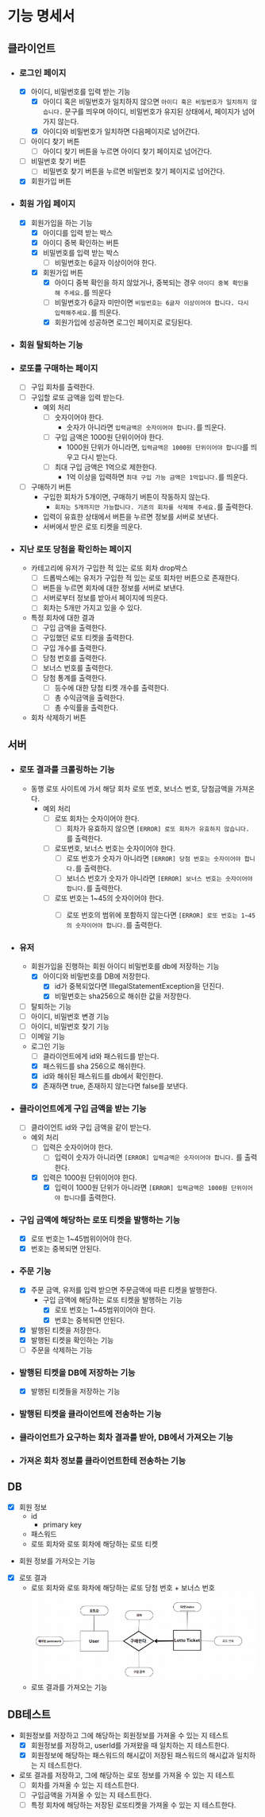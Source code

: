 # 기능 명세서

## 클라이언트

* ### 로그인 페이지
    * [x] 아이디, 비밀번호를 입력 받는 기능
        * [x] 아이디 혹은 비밀번호가 일치하지 않으면 `아이디 혹은 비밀번호가 일치하지 않습니다.` 문구를 띄우며 아이디, 비밀번호가 유지된 상태에서, 페이지가 넘어가지 않는다.
        * [x] 아이디와 비밀번호가 일치하면 다음페이지로 넘어간다.
    * [ ] 아이디 찾기 버튼
        * [ ] 아이디 찾기 버튼을 누르면 아이디 찾기 페이지로 넘어간다.
    * [ ] 비밀번호 찾기 버튼
        * [ ] 비밀번호 찾기 버튼을 누르면 비밀번호 찾기 페이지로 넘어간다. 
    * [x] 회원가입 버튼

* ### 회원 가입 페이지
    * [x] 회원가입을 하는 기능
        * [x] 아이디를 입력 받는 박스
        * [x] 아이디 중복 확인하는 버튼
        * [x] 비밀번호를 입력 받는 박스
            * [ ] 비밀번호는 6글자 이상이어야 한다.
        * [x] 회원가입 버튼
            * [x] 아이디 중복 확인을 하지 않았거나, 중복되는 경우 `아이디 중복 확인을 해 주세요.`를 띄운다
            * [ ] 비밀번호가 6글자 미만이면 `비밀번호는 6글자 이상이어야 합니다. 다시 입력해주세요.`를 띄운다.
            * [x] 회원가입에 성공하면 로그인 페이지로 로딩된다.

* ### 회원 탈퇴하는 기능

* ### 로또를 구매하는 페이지
    * [ ] 구입 회차를 출력한다.
    * [ ] 구입할 로또 금액을 입력 받는다.
        * 예외 처리
            * [ ] 숫자이어야 한다.
                * 숫자가 아니라면 `입력금액은 숫자이어야 합니다.`를 띄운다.
            * [ ] 구입 금액은 1000원 단위이어야 한다.
                * 1000원 단위가 아니라면, `입력금액은 1000원 단위이어야 합니다`를 띄우고 다시 받는다.
            * [ ] 최대 구입 금액은 1억으로 제한한다.
                * 1억 이상을 입력하면 `최대 구입 가능 금액은 1억입니다.`를 띄운다.
    * [ ] 구매하기 버튼
        * 구입한 회차가 5개이면, 구매하기 버튼이 작동하지 않는다.
            * `회차는 5개까지만 가능합니다. 기존의 회차를 삭제해 주세요.`를 출력한다.
        * 입력이 유효한 상태에서 버튼을 누르면  정보를 서버로 보낸다.
        * 서버에서 받은 로또 티켓을 띄운다.

* ### 지난 로또 당첨을 확인하는 페이지
    * 카테고리에 유저가 구입한 적 있는 로또 회차 drop박스
        * [ ] 드롭박스에는 유저가 구입한 적 있는 로또 회차만 버튼으로 존재한다.
        * [ ] 버튼을 누르면 회차에 대한 정보를 서버로 보낸다.
        * [ ] 서버로부터 정보를 받아서 페이지에 띄운다.
        * [ ] 회차는 5개만 가지고 있을 수 있다.

    * 특정 회차에 대한 결과
        * [ ] 구입 금액을 출력한다.
        * [ ] 구입했던 로또 티켓을 출력한다.
        * [ ] 구입 개수를 출력한다.
        * [ ] 당첨 번호를 출력한다.
        * [ ] 보너스 번호를 출력한다.
        * [ ] 당첨 통계를 출력한다.
            * [ ] 등수에 대한 당첨 티켓 개수를 출력한다.
            * [ ] 총 수익금액을 출력한다.
            * [ ] 총 수익률을 출력한다.
    * 회차 삭제하기 버튼


## 서버

* ### 로또 결과를 크롤링하는 기능
    * 동행 로또 사이트에 가서 해당 회차 로또 번호, 보너스 번호, 당첨금액을 가져온다.
        * 예외 처리
            * [ ] 로또 회차는 숫자이어야 한다.
                * [ ] 회차가 유효하지 않으면 `[ERROR] 로또 회차가 유효하지 않습니다.` 를 출력한다.
            * [ ] 로또번호, 보너스 번호는 숫자이어야 한다.
                * [ ] 로또 번호가 숫자가 아니라면 `[ERROR] 당첨 번호는 숫자이어야 합니다.`를 출력한다.
                *  [ ] 보너스 번호가 숫자가 아니라면 `[ERROR] 보너스 번호는 숫자이어야 합니다.`를 출력한다.
            * [ ] 로또 번호는  1~45의 숫자이어야 한다.
                * [ ] 로또 번호의 범위에 포함하지 않는다면 `[ERROR] 로또 번호는 1~45의 숫자이어야 합니다.`를 출력한다.


* ### 유저
    * 회원가입을 진행하는 회원 아이디 비밀번호를 db에 저장하는 기능
        * [x] 아이디와 비밀번호를 DB에 저장한다.
            * [x] id가 중복되었다면 IllegalStatementException을 던진다.
            * [x] 비밀번호는 sha256으로 해쉬한 값을 저장한다.
    * [ ] 탈퇴하는 기능
    * [ ] 아이디, 비밀번호 변경 기능
    * [ ] 아이디, 비밀번호 찾기 기능
    * [ ] 이메일 기능
    * 로그인 기능
        * [ ] 클라이언트에게 id와 패스워드를 받는다.
        * [x] 패스워드를 sha 256으로 해쉬한다.
        * [x] id와 해쉬된 패스워드를 db에서 확인한다.
        * [x] 존재하면 true, 존재하지 않는다면 false를 보낸다.

* ### 클라이언트에게 구입 금액을 받는 기능
    * [ ] 클라이언트 id와 구입 금액을 같이 받는다.
    * 예외 처리
        * [ ] 입력은 숫자이어야 한다.
            * [ ] 입력이 숫자가 아니라면 `[ERROR] 입력금액은 숫자이어야 합니다.` 를 출력한다.
        * [x] 입력은 1000원 단위이어야 한다.
            * [x] 입력이 1000원 단위가 아니라면 `[ERROR] 입력금액은 1000원 단위이어야 합니다`를 출력한다.

* ### 구입 금액에 해당하는 로또 티켓을 발행하는 기능
    * [x] 로또 번호는 1~45범위이어야 한다.
    * [x] 번호는 중복되면 안된다.
* ### 주문 기능
    * [x] 주문 금액, 유저를 입력 받으면 주문금액에 따른 티켓을 발행한다.
        * 구입 금액에 해당하는 로또 티켓을 발행하는 기능
            * [x] 로또 번호는 1~45범위이어야 한다.
            * [x] 번호는 중복되면 안된다.
    * [x] 발행된 티켓을 저장한다.
    * [x] 발행된 티켓을 확인하는 기능
    * [ ] 주문을 삭제하는 기능

* ### 발행된 티켓을 DB에 저장하는 기능
    * [x] 발행된 티켓들을 저장하는 기능
* ### 발행된 티켓을 클라이언트에 전송하는 기능
* ### 클라이언트가 요구하는 회차 결과를 받아, DB에서 가져오는 기능
* ### 가져온 회차 정보를 클라이언트한테 전송하는 기능


## DB

* [x] 회원 정보
    * id
        * primary key
    * 패스워드
    * 로또 회차와 로또 회차에 해당하는 로또 티켓
* 회원 정보를 가저오는 기능
* [x] 로또 결과
    * 로또 회차와 로또 화차에 해당하는 로또 당첨 번호 + 보너스 번호
      ![img.png](img.png)
    * 로또 결과를 가져오는 기능

## DB테스트

* 회원정보를 저장하고 그에 해당하는 회원정보를 가져올 수 있는 지 테스트
  * [x] 회원정보를 저장하고, userId를 가져왔을 때 일치하는 지 테스트한다.
  * [x] 회원정보에 해당하는 패스워드의 해시값이 저장된 패스워드의 해시값과 일치하는 지 테스트한다.
* 로또 결과를 저장하고, 그에 해당하는 로또 정보를 가져올 수 있는 지 테스트
    * [ ] 회차를 가져올 수 있는 지 테스트한다.
    * [ ] 구입금액을 가져올 수 있는 지 테스트한다.
    * [ ] 특정 회차에 해당하는 저장된 로또티켓을 가져올 수 있는 지 테스트한다.
